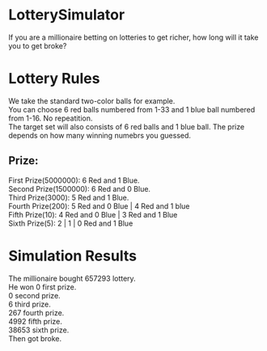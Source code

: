 # LotterySimulator
If you are a millionaire betting on lotteries to get richer, how long will it take you to get broke?

# Lottery Rules
We take the standard two-color balls for example.  
You can choose 6 red balls numbered from 1-33 and 1 blue ball numbered from 1-16. No repeatition.  
The target set will also consists of 6 red balls and 1 blue ball. The prize depends on how many winning numebrs you guessed.  
## Prize:
First Prize(5000000): 6 Red and 1 Blue.  
Second Prize(1500000): 6 Red and 0 Blue.  
Third Prize(3000): 5 Red and 1 Blue.  
Fourth Prize(200): 5 Red and 0 Blue | 4 Red and 1 blue  
Fifth Prize(10): 4 Red and 0 Blue | 3 Red and 1 Blue  
Sixth Prize(5): 2 | 1 | 0 Red and 1 Blue  

# Simulation Results
The millionaire bought 657293 lottery.  
He won 0 first prize.  
0 second prize.  
6 third prize.  
267 fourth prize.  
4992 fifth prize.  
38653 sixth prize.  
Then got broke.  
